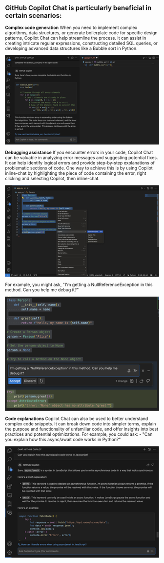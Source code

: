 ## GitHub Copilot Chat is particularly beneficial in certain scenarios:

**Complex code generation** When you need to implement complex algorithms, data structures, or generate boilerplate code for specific design patterns, Copilot Chat can help streamline the process. It can assist in creating intricate regular expressions, constructing detailed SQL queries, or developing advanced data structures like a Bubble sort in Python.

![Copilot Chat](https://github.com/codess-aus/GitHub-Copilot-Certification/blob/d761c9e0f1b469ac75cbea6def0cca4c564a69d5/images/chat.png)

**Debugging assistance** If you encounter errors in your code, Copilot Chat can be valuable in analyzing error messages and suggesting potential fixes. It can help identify logical errors and provide step-by-step explanations of problematic sections of code. One way to achieve this is by using Copilot inline-chat by highlighting the piece of code containing the error, right clicking and selecting Copilot, then inline-chat.

![debugging](https://github.com/codess-aus/GitHub-Copilot-Certification/blob/d761c9e0f1b469ac75cbea6def0cca4c564a69d5/images/debugging.png)

For example, you might ask, "I'm getting a NullReferenceException in this method. Can you help me debug it?"

![null](https://github.com/codess-aus/GitHub-Copilot-Certification/blob/d761c9e0f1b469ac75cbea6def0cca4c564a69d5/images/null.png)

**Code explanations** Copilot Chat can also be used to better understand complex code snippets. It can break down code into simpler terms, explain the purpose and functionality of unfamiliar code, and offer insights into best practices and potential optimizations. For example, you could ask: - "Can you explain how this async/await code works in Python?"

![explanations](https://github.com/codess-aus/GitHub-Copilot-Certification/blob/d761c9e0f1b469ac75cbea6def0cca4c564a69d5/images/explanations.png)

